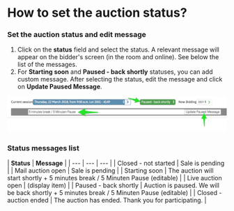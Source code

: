 # How to set the auction status?

### **Set the auction status and edit message**

1. Click on the **status** field and select the status. A relevant message will appear on the bidder's screen \(in the room and online\). See below the list of the messages.
2. For **Starting soon** and **Paused - back shortly** statuses, you can add custom message. After selecting the status, edit the message and click on **Update Paused Message**.

![](../../.gitbook/assets/image%20%288%29.png)

### **Status messages list**

| **Status** | **Message** |
| --- | --- | --- |
| Closed - not started | Sale is pending |
| Mail auction open | Sale is pending |
| Starting soon | The auction will start shortly + 5 minutes break / 5 Minuten Pause \(editable\) |
| Live auction open | \(display item\) |
| Paused - back shortly | Auction is paused. We will be back shortly + 5 minutes break / 5 Minuten Pause \(editable\) |
| Closed - auction ended | The auction has ended. Thank you for participating. |

